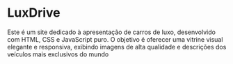 # LuxDrive
Este é um site dedicado à apresentação de carros de luxo, desenvolvido com HTML, CSS e JavaScript puro. O objetivo é oferecer uma vitrine visual elegante e responsiva, exibindo imagens de alta qualidade e descrições dos veículos mais exclusivos do mundo
